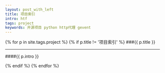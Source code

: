 ```yaml
---
layout: post_with_left
title: 项目索引
intro: htf
tags: project
keywords: 开源项目 python http代理 gevent
---
```


{% for p in site.tags.project %}
{% if p.title != '项目索引' %}
###{{ p.title }}

---

####{{ p.intro }}


{% endif %}
{% endfor %}
